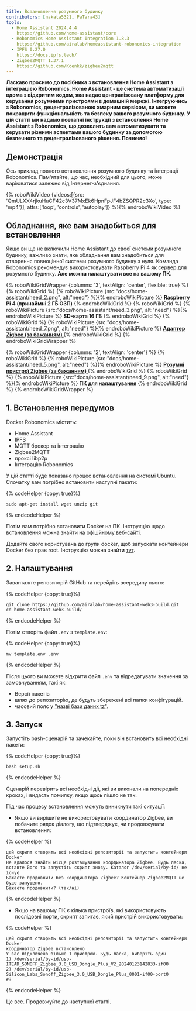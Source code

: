 ```yaml
---
title: Встановлення розумного будинку
contributors: [nakata5321, PaTara43]
tools:
  - Home Assistant 2024.4.4
    https://github.com/home-assistant/core
  - Robonomics Home Assistant Integration 1.8.3
    https://github.com/airalab/homeassistant-robonomics-integration
  - IPFS 0.27.0
    https://docs.ipfs.tech/
  - Zigbee2MQTT 1.37.1
    https://github.com/Koenkk/zigbee2mqtt
---
```


**Ласкаво просимо до посібника з встановлення Home Assistant з інтеграцією Robonomics. Home Assistant - це система автоматизації вдома з відкритим кодом, яка надає централізовану платформу для керування розумними пристроями в домашній мережі. Інтегруючись з Robonomics, децентралізованою хмарним сервісом, ви можете покращити функціональність та безпеку вашого розумного будинку. У цій статті ми надамо поетапні інструкції з встановлення Home Assistant з Robonomics, що дозволить вам автоматизувати та керувати різними аспектами вашого будинку за допомогою безпечного та децентралізованого рішення. Почнемо!**

## Демонстрація

Ось приклад повного встановлення розумного будинку та інтеграції Robonomics. Пам'ятайте, що час, необхідний для цього, може варіюватися залежно від Інтернет-з'єднання.

{% roboWikiVideo {videos:[{src: 'QmULXX4rjkuHuCF42c3V37MxEk6HpnFpJF4bZSQPR2c3Xo', type: 'mp4'}], attrs:['loop', 'controls', 'autoplay']} %}{% endroboWikiVideo %}

## Обладнання, яке вам знадобиться для встановлення

Якщо ви ще не включили Home Assistant до своєї системи розумного будинку, важливо знати, яке обладнання вам знадобиться для створення повноцінної системи розумного будинку з нуля. Команда Robonomics рекомендує використовувати Raspberry Pi 4 як сервер для розумного будинку. **Але можна налаштувати все на вашому ПК.**


{% roboWikiGridWrapper {columns: '3', textAlign: 'center', flexible: true} %}
	{% roboWikiGrid %} {% roboWikiPicture {src:"docs/home-assistant/need_2.png", alt:"need"} %}{% endroboWikiPicture %}
	<b>Raspberry Pi 4 (принаймні 2 ГБ ОЗП)</b>
	{% endroboWikiGrid %}
	{% roboWikiGrid %} 	{% roboWikiPicture {src:"docs/home-assistant/need_3.png", alt:"need"} %}{% endroboWikiPicture %}
	<b>SD-карта 16 ГБ</b> {% endroboWikiGrid %}
	{% roboWikiGrid %} 	{% roboWikiPicture {src:"docs/home-assistant/need_7.png", alt:"need"} %}{% endroboWikiPicture %}
	<a href="https://www.zigbee2mqtt.io/information/supported_adapters.html" target="_blank"> <b> Адаптер Zigbee (за бажанням) </b> </a>  {% endroboWikiGrid %}
{% endroboWikiGridWrapper %}

{% roboWikiGridWrapper {columns: '2', textAlign: 'center'} %}
	{% roboWikiGrid %} {% roboWikiPicture {src:"docs/home-assistant/need_5.png", alt:"need"} %}{% endroboWikiPicture %}
	 <a href="https://www.zigbee2mqtt.io/supported-devices/" target="_blank"> <b> Розумні пристрої Zigbee (за бажанням) </b> </a>  {% endroboWikiGrid %}
	{% roboWikiGrid %} 	{% roboWikiPicture {src:"docs/home-assistant/need_9.png", alt:"need"} %}{% endroboWikiPicture %}
	<b>ПК для налаштування</b>  {% endroboWikiGrid %}
{% endroboWikiGridWrapper %}


## 1. Встановлення передумов

Docker Robonomics містить:
- Home Assistant
- IPFS
- MQTT брокер та інтеграцію
- Zigbee2MQTT
- проксі libp2p
- Інтеграцію Robonomics

У цій статті буде показано процес встановлення на системі Ubuntu. Спочатку вам потрібно встановити наступні пакети:


{% codeHelper {copy: true}%}

```
sudo apt-get install wget unzip git
```

{% endcodeHelper %}

Потім вам потрібно встановити Docker на ПК. Інструкцію щодо встановлення можна знайти на [офіційному веб-сайті](https://docs.docker.com/engine/install/).

<robo-wiki-note type="warning" title="Важлива інформація">

  Додайте свого користувача до групи docker, щоб запускати контейнери Docker без прав root. Інструкцію можна знайти [тут](https://docs.docker.com/engine/install/linux-postinstall/).

</robo-wiki-note>

## 2. Налаштування

Завантажте репозиторій GitHub та перейдіть всередину нього:


{% codeHelper {copy: true}%}

```
git clone https://github.com/airalab/home-assistant-web3-build.git
cd home-assistant-web3-build/
```

{% endcodeHelper %}

Потім створіть файл `.env` з `template.env`:


{% codeHelper {copy: true}%}

```
mv template.env .env
```

{% endcodeHelper %}

Після цього ви можете відкрити файл `.env` та відредагувати значення за замовчуванням, такі як:
- Версії пакетів
- шлях до репозиторію, де будуть збережені всі папки конфігурацій.
- часовий пояс у ["назві бази даних tz"](https://en.wikipedia.org/wiki/List_of_tz_database_time_zones).

## 3. Запуск

Запустіть bash-сценарій та зачекайте, поки він встановить всі необхідні пакети:

{% codeHelper {copy: true}%}

```
bash setup.sh
```

{% endcodeHelper %}

Сценарій перевірить всі необхідні дії, які ви виконали на попередніх кроках, і видасть помилку, якщо щось пішло не так.

Під час процесу встановлення можуть виникнути такі ситуації:
- Якщо ви вирішите не використовувати координатор Zigbee, ви побачите рядок діалогу, що підтверджує, чи продовжувати встановлення:

{% codeHelper %}

```
цей скрипт створить всі необхідні репозиторії та запустить контейнери Docker
Не вдалося знайти місце розташування координатора Zigbee. Будь ласка, вставте його та запустіть скрипт знову. Каталог /dev/serial/by-id/ не існує
Бажаєте продовжити без координатора Zigbee? Контейнер Zigbee2MQTT не буде запущено.
Бажаєте продовжити? (так/ні)
```

{% endcodeHelper %}


- Якщо на вашому ПК є кілька пристроїв, які використовують послідовні порти, скрипт запитає, який пристрій використовувати:

{% codeHelper %}

```
цей скрипт створить всі необхідні репозиторії та запустить контейнери Docker
координатор Zigbee встановлено
У вас підключено більше 1 пристрою. Будь ласка, виберіть один
1) /dev/serial/by-id/usb-ITEAD_SONOFF_Zigbee_3.0_USB_Dongle_Plus_V2_20240123142833-if00
2) /dev/serial/by-id/usb-Silicon_Labs_Sonoff_Zigbee_3.0_USB_Dongle_Plus_0001-if00-port0
#?
```

{% endcodeHelper %}

Це все. Продовжуйте до наступної статті.